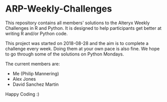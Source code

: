 # ARP-Weekly-Challenges
This repository contains all members' solutions to the Alteryx Weekly Challenges in R and Python. It is designed to help participants get better at writing R and/or Python code.

This project was started on 2018-08-28 and the aim is to complete a challenge every week. Doing them at your own pace is also fine.
We hope to go through some of the solutions on Python Mondays.

The current members are:
- Me (Philip Mannering)
- Alex Jones
- David Sanchez Martin

Happy Coding :)
